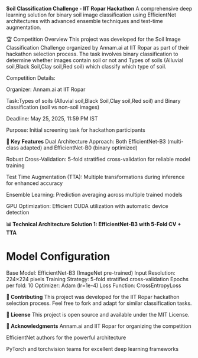 **Soil Classification Challenge - IIT Ropar Hackathon**
A comprehensive deep learning solution for binary soil image classification using EfficientNet architectures with advanced ensemble techniques and test-time augmentation.

🏆 Competition Overview
This project was developed for the Soil Image Classification Challenge organized by Annam.ai at IIT Ropar as part of their hackathon selection process. The task involves binary classification to determine whether images contain soil or not and Types of soils (Alluvial soil,Black Soil,Clay soil,Red soil) which classify which type of soil.
  
Competition Details:

Organizer: Annam.ai at IIT Ropar

Task:Types of soils (Alluvial soil,Black Soil,Clay soil,Red soil) and Binary classification (soil vs non-soil images)
 
Deadline: May 25, 2025, 11:59 PM IST

Purpose: Initial screening task for hackathon participants

**🚀 Key Features**
Dual Architecture Approach: Both EfficientNet-B3 (multi-class adapted) and EfficientNet-B0 (binary optimized)

Robust Cross-Validation: 5-fold stratified cross-validation for reliable model training

Test Time Augmentation (TTA): Multiple transformations during inference for enhanced accuracy

Ensemble Learning: Prediction averaging across multiple trained models

GPU Optimization: Efficient CUDA utilization with automatic device detection

 **📊 Technical Architecture
Solution 1: EfficientNet-B3 with 5-Fold CV + TTA**


# Model Configuration
Base Model: EfficientNet-B3 (ImageNet pre-trained)
Input Resolution: 224×224 pixels
Training Strategy: 5-fold stratified cross-validation
Epochs per fold: 10
Optimizer: Adam (lr=1e-4)
Loss Function: CrossEntropyLoss



**🤝 Contributing**
This project was developed for the IIT Ropar hackathon selection process. Feel free to fork and adapt for similar classification tasks.

**📄 License**
This project is open source and available under the MIT License.

**🙏 Acknowledgments**
Annam.ai and IIT Ropar for organizing the competition

EfficientNet authors for the powerful architecture

PyTorch and torchvision teams for excellent deep learning frameworks


